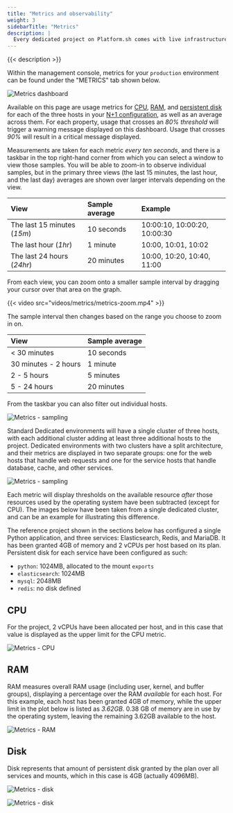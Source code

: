 ```yaml
---
title: "Metrics and observability"
weight: 3
sidebarTitle: "Metrics"
description: |
  Every dedicated project on Platform.sh comes with live infrastructure metrics, which provide an overview of the production environment's resource usage. 
---
```


{{< description >}}

Within the management console, metrics for your `production` environment can be found under the "METRICS" tab shown below.

![Metrics dashboard](/images/management-console/metrics/all.png "0.65")

Available on this page are usage metrics for [CPU](#cpu), [RAM](#ram), and [persistent disk](#disk) for each of the three hosts in your [N+1 configuration](/dedicated/architecture/_index.md), as well as an average across them. For each property, usage that crosses an *80% threshold* will trigger a warning message displayed on this dashboard. Usage that crosses *90%* will result in a critical message displayed. 

Measurements are taken for each metric *every ten seconds*, and there is a taskbar in the top right-hand corner from which you can select a window to view those samples. You will be able to zoom-in to observe individual samples, but in the primary three views (the last 15 minutes, the last hour, and the last day) averages are shown over larger intervals depending on the view.

| View                         | Sample average                    | Example                        |
| :--------------------------- | :-------------------------------- | :----------------------------- | 
| The last 15 minutes (*15m*)  | 10 seconds                        | 10:00:10, 10:00:20, 10:00:30   |
| The last hour (*1hr*)        | 1 minute                          | 10:00, 10:01, 10:02            |
| The last 24 hours (*24hr*)   | 20 minutes                        | 10:00, 10:20, 10:40, 11:00     |

From each view, you can zoom onto a smaller sample interval by dragging your cursor over that area on the graph. 

{{< video src="videos/metrics/metrics-zoom.mp4" >}}

The sample interval then changes based on the range you choose to zoom in on.

| View                         | Sample average                    |
| :--------------------------- | :-------------------------------- |
| < 30 minutes                 | 10 seconds                        |
| 30 minutes - 2 hours         | 1 minute                          |
| 2 - 5 hours                  | 5 minutes                         |
| 5 - 24 hours                 | 20 minutes                        |

From the taskbar you can also filter out individual hosts. 

![Metrics - sampling](/images/management-console/metrics/sampling.png "0.4")

Standard Dedicated environments will have a single cluster of three hosts, with each additional cluster adding at least three additional hosts to the project. Dedicated environments with two clusters have a split architecture, and their metrics are displayed in two separate groups: one for the web hosts that handle web requests and one for the service hosts that handle database, cache, and other services. 

![Metrics - sampling](/images/management-console/metrics/split-arch.png "0.75")

Each metric will display thresholds on the available resource *after* those resources used by the operating system have been subtracted (except for CPU). The images below have been taken from a single dedicated cluster, and can be an example for illustrating this difference. 

The reference project shown in the sections below has configured a single Python application, and three services: Elasticsearch, Redis, and MariaDB. It has been granted 4GB of memory and 2 vCPUs per host based on its plan. Persistent disk for each service have been configured as such:

* `python`: 1024MB, allocated to the mount `exports`
* `elasticsearch`: 1024MB
* `mysql`: 2048MB
* `redis`: no disk defined

## CPU

For the project, 2 vCPUs have been allocated per host, and in this case that value is displayed as the upper limit for the CPU metric. 

![Metrics - CPU](/images/management-console/metrics/cpu.png "0.5")

## RAM

RAM measures overall RAM usage (including user, kernel, and buffer groups), displaying a percentage over the RAM *available* for each host. For this example, each host has been granted 4GB of memory, while the upper limit in the plot below is listed as *3.62GB*. 0.38 GB of memory are in use by the operating system, leaving the remaining 3.62GB available to the host.

![Metrics - RAM](/images/management-console/metrics/ram.png "0.5")

## Disk

Disk represents that amount of persistent disk granted by the plan over all services and mounts, which in this case is 4GB (actually 4096MB). 

![Metrics - disk](/images/management-console/metrics/disk.png)

![Metrics - disk](/images/management-console/metrics/disk-single.png "0.4")

